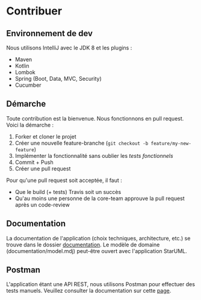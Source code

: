 # Contribuer

## Environnement de dev

Nous utilisons IntelliJ avec le JDK 8 et les plugins :

* Maven
* Kotlin
* Lombok
* Spring (Boot, Data, MVC, Security)
* Cucumber

## Démarche

Toute contribution est la bienvenue. Nous fonctionnons en pull request. Voici la démarche :

1. Forker et cloner le projet
1. Créer une nouvelle feature-branche (`git checkout -b feature/my-new-feature`)
1. Implémenter la fonctionnalité sans oublier les *tests fonctionnels*
1. Commit + Push
1. Créer une pull request

Pour qu'une pull request soit acceptée, il faut :

* Que le build (+ tests) Travis soit un succès
* Qu'au moins une personne de la core-team approuve la pull request après un code-review

## Documentation

La documentation de l'application (choix techniques, architecture, etc.) se trouve dans le dossier [documentation](documentation). Le modèle de domaine (documentation/model.mdj) peut-être ouvert avec l'application StarUML.

## Postman

L'application étant une API REST, nous utilisons Postman pour effectuer des tests manuels. Veuillez consulter la documentation sur cette [page](documentation/postman/postman.md). 